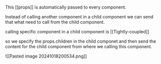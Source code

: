 This [[props]] is automatically passed to every component.

Instead of calling another component in a child component we can send that what need to call from the child component.

calling specific component in a child component is [[Tightly-coupled]]

so we specify the props.children in the child componet and then send the content for the child component from where we calling this component.

![[Pasted image 20241018200534.png]]

